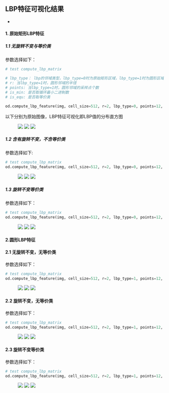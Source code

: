 ## LBP特征可视化结果
- 
#### 1. 原始矩形LBP特征
##### 1.1 无旋转不变与等价类
参数选择如下：
```python
# test compute_lbp_matrix

# lbp_type： lbp的邻域类型，lbp_type=0时为原始矩形区域，lbp_type=1时为圆形区域
# r: 当lbp_type=1时，圆形邻域的半径
# points: 当lbp_type=1时，圆形邻域的采样点个数
# is_min: 是否取循环最小二进制数
# is_equ: 是否取等价类

od.compute_lbp_feature(img, cell_size=512, r=2, lbp_type=0, points=12, is_min=False, is_equ=False)
```
以下分别为原始图像，LBP特征可视化即LBP值的分布直方图

<figure>
<img src="E:\RS_EXP2\code\OD\Object_Detection\data\lena.png"\width =110>
<img src="E:\RS_EXP2\code\OD\Object_Detection\runs\output_lbp_origin_square.png"\width =110>
<img src="E:\RS_EXP2\code\OD\Object_Detection\runs\lbp_hist\Normalized_Histogram_square0_0.png"\width =147>
</figure>

##### 1.2 含有旋转不变，不含等价类
参数选择如下:
```python
# test compute_lbp_matrix
od.compute_lbp_feature(img, cell_size=512, r=2, lbp_type=0, points=12, is_min=True, is_equ=False)
```
<figure>
<img src="E:\RS_EXP2\code\OD\Object_Detection\data\lena.png"\width =110>
<img src="E:\RS_EXP2\code\OD\Object_Detection\runs\output_lbp_square_min.png"\width =110>
<img src="E:\RS_EXP2\code\OD\Object_Detection\runs\lbp_hist\Normalized_Histogram_square_min0_0.png"\width =147>
</figure>

##### 1.3 旋转不变等价类
参数选择如下：
```python
# test compute_lbp_matrix
od.compute_lbp_feature(img, cell_size=512, r=2, lbp_type=0, points=12, is_min=True, is_equ=True)
```
<figure>
<img src="E:\RS_EXP2\code\OD\Object_Detection\data\lena.png"\width =110>
<img src="E:\RS_EXP2\code\OD\Object_Detection\runs\output_lbp_square_min_equ.png"\width =110>
<img src="E:\RS_EXP2\code\OD\Object_Detection\runs\lbp_hist\Normalized_Histogram_square_min_equ0_0.png"\width =147>
</figure>

#### 2.圆形LBP特征
#### 2.1 无旋转不变，无等价类
参数选择如下：
```python
# test compute_lbp_matrix
od.compute_lbp_feature(img, cell_size=512, r=2, lbp_type=1, points=12, is_min=False, is_equ=False)
```
<figure>
<img src="E:\RS_EXP2\code\OD\Object_Detection\data\lena.png"\width =110>
<img src="E:\RS_EXP2\code\OD\Object_Detection\runs\output_lbp_circle.png"\width =110>
<img src="E:\RS_EXP2\code\OD\Object_Detection\runs\lbp_hist\Normalized_Histogram_circle0_0.png"\width =147>
</figure>

#### 2.2 旋转不变，无等价类
参数选择如下：
```python
# test compute_lbp_matrix
od.compute_lbp_feature(img, cell_size=512, r=2, lbp_type=1, points=12, is_min=True, is_equ=False)
```
<figure>
<img src="E:\RS_EXP2\code\OD\Object_Detection\data\lena.png"\width =110>
<img src="E:\RS_EXP2\code\OD\Object_Detection\runs\output_lbp_circle.png"\width =110>
<img src="E:\RS_EXP2\code\OD\Object_Detection\runs\lbp_hist\Normalized_Histogram_circle_min0_0.png"\width =147>
</figure>

#### 2.3 旋转不变等价类
参数选择如下：
```python
# test compute_lbp_matrix
od.compute_lbp_feature(img, cell_size=512, r=2, lbp_type=1, points=12, is_min=True, is_equ=True)
```
<figure>
<img src="E:\RS_EXP2\code\OD\Object_Detection\data\lena.png"\width =110>
<img src="E:\RS_EXP2\code\OD\Object_Detection\runs\output_lbp_circle_min_equ.png"\width =110>
<img src="E:\RS_EXP2\code\OD\Object_Detection\runs\lbp_hist\Normalized_Histogram_circle_min_equ0_0.png"\width =147>
</figure>
